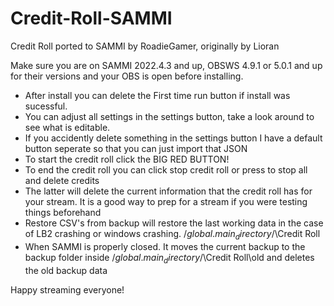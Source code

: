# Credit-Roll-SAMMI
Credit Roll ported to SAMMI by RoadieGamer, originally by Lioran

Make sure you are on SAMMI 2022.4.3 and up, OBSWS 4.9.1 or 5.0.1 and up for their versions and your OBS is open before installing.

- After install you can delete the First time run button if install was sucessful.
- You can adjust all settings in the settings button, take a look around to see what is editable.
- If you accidently delete something in the settings button I have a default button seperate so that you can just import that JSON
- To start the credit roll click the BIG RED BUTTON! 
- To end the credit roll you can click stop credit roll or press to stop all and delete credits
- The latter will delete the current information that the credit roll has for your stream. It is a good way to prep for a stream if you were testing things beforehand
- Restore CSV's from backup will restore the last working data in the case of LB2 crashing or windows crashing.   /$global.main_directory$/\Credit Roll  
- When SAMMI is properly closed. It moves the current backup to the backup folder inside /$global.main_directory$/\Credit Roll\old and deletes the old backup data

Happy streaming everyone!
